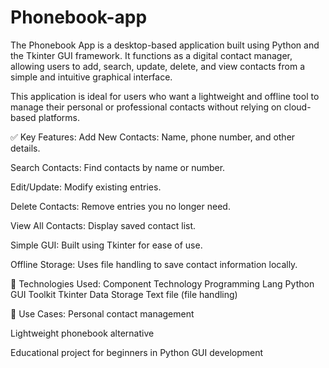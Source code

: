 # Phonebook-app

The Phonebook App is a desktop-based application built using Python and the Tkinter GUI framework. It functions as a digital contact manager, allowing users to add, search, update, delete, and view contacts from a simple and intuitive graphical interface.

This application is ideal for users who want a lightweight and offline tool to manage their personal or professional contacts without relying on cloud-based platforms.

✅ Key Features:
Add New Contacts: Name, phone number, and other details.

Search Contacts: Find contacts by name or number.

Edit/Update: Modify existing entries.

Delete Contacts: Remove entries you no longer need.

View All Contacts: Display saved contact list.

Simple GUI: Built using Tkinter for ease of use.

Offline Storage: Uses file handling to save contact information locally.

🔧 Technologies Used:
Component	Technology
Programming Lang	Python
GUI Toolkit	Tkinter
Data Storage	Text file (file handling)

🚀 Use Cases:
Personal contact management

Lightweight phonebook alternative

Educational project for beginners in Python GUI development

